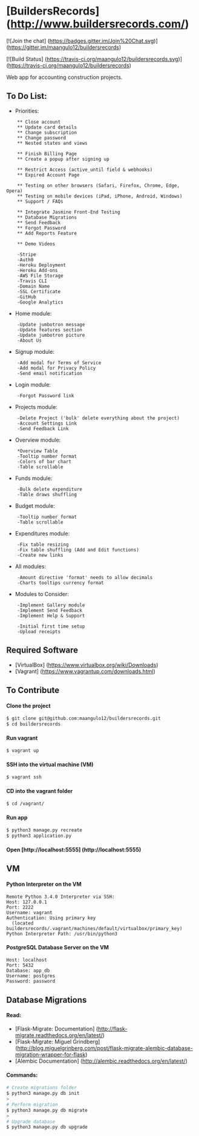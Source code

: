 # [BuildersRecords] (http://www.buildersrecords.com/)

[![Join the chat] (https://badges.gitter.im/Join%20Chat.svg)] (https://gitter.im/maangulo12/buildersrecords)

[![Build Status] (https://travis-ci.org/maangulo12/buildersrecords.svg)] (https://travis-ci.org/maangulo12/buildersrecords)

Web app for accounting construction projects.

## To Do List:

+ Priorities:
```
    ** Close account
    ** Update card details
    ** Change subscription
    ** Change password
    ** Nested states and views

    ** Finish Billing Page
    ** Create a popup after signing up

    ** Restrict Access (active_until field & webhooks)
    ** Expired Account Page

    ** Testing on other browsers (Safari, Firefox, Chrome, Edge, Opera)
    ** Testing on mobile devices (iPad, iPhone, Android, Windows)
    ** Support / FAQs

    ** Integrate Jasmine Front-End Testing   
    ** Database Migrations
    ** Send Feedback
    ** Forgot Password
    ** Add Reports Feature

    ** Demo Videos

    -Stripe
    -Auth0
    -Heroku Deployment
    -Heroku Add-ons
    -AWS File Storage
    -Travis CLI
    -Domain Name
    -SSL Certificate
    -GitHub
    -Google Analytics
```

+ Home module:
```
    -Update jumbotron message
    -Update features section
    -Update jumbotron picture
    -About Us
```

+ Signup module:
```
    -Add modal for Terms of Service
    -Add modal for Privacy Policy
    -Send email notification
```

+ Login module:
```
    -Forgot Password link
```

+ Projects module:
```
    -Delete Project ('bulk' delete everything about the project)
    -Account Settings Link
    -Send Feedback Link
```

+ Overview module:
```
    *Overview Table
    -Tooltip number format
    -Colors of bar chart
    -Table scrollable
```

+ Funds module:
```
    -Bulk delete expenditure
    -Table draws shuffling
```

+ Budget module:
```
    -Tooltip number format
    -Table scrollable
```

+ Expenditures module:
```
    -Fix table resizing
    -Fix table shuffling (Add and Edit functions)
    -Create new links
```

+ All modules:
```
    -Amount directive 'format' needs to allow decimals
    -Charts tooltips currency format
```

+ Modules to Consider:
```
    -Implement Gallery module
    -Implement Send Feedback
    -Implement Help & Support

    -Initial first time setup
    -Upload receipts
```

## Required Software

+ [VirtualBox] (https://www.virtualbox.org/wiki/Downloads)
+ [Vagrant] (https://www.vagrantup.com/downloads.html)

## To Contribute

#### Clone the project
>
```bash
$ git clone git@github.com:maangulo12/buildersrecords.git
$ cd buildersrecords
```

#### Run vagrant
>
```bash
$ vagrant up    
```

#### SSH into the virtual machine (VM)
>
```bash
$ vagrant ssh
```

#### CD into the vagrant folder
>
```bash
$ cd /vagrant/
```

#### Run app
>
```bash
$ python3 manage.py recreate
$ python3 application.py    
```

#### Open [http://localhost:5555] (http://localhost:5555)

## VM

#### Python Interpreter on the VM
```
Remote Python 3.4.0 Interpreter via SSH:
Host: 127.0.0.1
Port: 2222
Username: vagrant
Authentication: Using primary key
  (located buildersrecords/.vagrant/machines/default/virtualbox/primary_key)
Python Interpreter Path: /usr/bin/python3
```

#### PostgreSQL Database Server on the VM
```
Host: localhost
Port: 5432
Database: app_db
Username: postgres
Password: password
```

## Database Migrations

#### Read:
+ [Flask-Migrate: Documentation] (http://flask-migrate.readthedocs.org/en/latest/)
+ [Flask-Migrate: Miguel Grindberg] (http://blog.miguelgrinberg.com/post/flask-migrate-alembic-database-migration-wrapper-for-flask)
+ [Alembic Documentation] (http://alembic.readthedocs.org/en/latest/)

#### Commands:
>
```bash
# Create migrations folder
$ python3 manage.py db init
>
# Perform migration
$ python3 manage.py db migrate
>
# Upgrade database
$ python3 manage.py db upgrade
```
